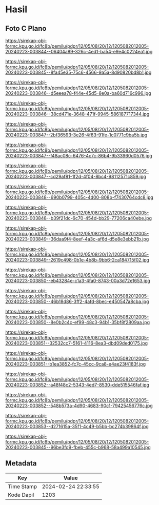 # Hasil

## Foto C Plano

https://sirekap-obj-formc.kpu.go.id/fc8b/pemilu/pdpr/12/05/08/20/12/1205082012005-20240223-003844--06404a89-326c-4ed1-ba54-e9e4c0224ea1.jpg

https://sirekap-obj-formc.kpu.go.id/fc8b/pemilu/pdpr/12/05/08/20/12/1205082012005-20240223-003845--8fa45e35-75c6-4566-9a5a-8d90820bd8b1.jpg

https://sirekap-obj-formc.kpu.go.id/fc8b/pemilu/pdpr/12/05/08/20/12/1205082012005-20240223-003846--d5eeea78-f44e-45d5-8e0a-ba60d716c996.jpg

https://sirekap-obj-formc.kpu.go.id/fc8b/pemilu/pdpr/12/05/08/20/12/1205082012005-20240223-003846--38cd471e-3648-471f-9945-586187717344.jpg

https://sirekap-obj-formc.kpu.go.id/fc8b/pemilu/pdpr/12/05/08/20/12/1205082012005-20240223-003847--2bf36593-3e26-4f63-91fe-1c0771c9ba5b.jpg

https://sirekap-obj-formc.kpu.go.id/fc8b/pemilu/pdpr/12/05/08/20/12/1205082012005-20240223-003847--f48ac08c-6476-4c7c-86b4-9b33960d0576.jpg

https://sirekap-obj-formc.kpu.go.id/fc8b/pemilu/pdpr/12/05/08/20/12/1205082012005-20240223-003847--cd29af81-1f2d-4f04-8bc4-98112571c859.jpg

https://sirekap-obj-formc.kpu.go.id/fc8b/pemilu/pdpr/12/05/08/20/12/1205082012005-20240223-003848--690b0799-405c-4d00-808b-f7430764cdc8.jpg

https://sirekap-obj-formc.kpu.go.id/fc8b/pemilu/pdpr/12/05/08/20/12/1205082012005-20240223-003848--b39f21dc-6c70-454d-bb29-77206ca40ebe.jpg

https://sirekap-obj-formc.kpu.go.id/fc8b/pemilu/pdpr/12/05/08/20/12/1205082012005-20240223-003849--36daa9f4-8eef-4a3c-af6d-d5e8e3ebb21b.jpg

https://sirekap-obj-formc.kpu.go.id/fc8b/pemilu/pdpr/12/05/08/20/12/1205082012005-20240223-003849--2619c498-0b1e-4b8b-9bb6-2ca184715f02.jpg

https://sirekap-obj-formc.kpu.go.id/fc8b/pemilu/pdpr/12/05/08/20/12/1205082012005-20240223-003850--eb43284e-c1a3-4fa0-8743-00a3d72e1653.jpg

https://sirekap-obj-formc.kpu.go.id/fc8b/pemilu/pdpr/12/05/08/20/12/1205082012005-20240223-003850--46b18d86-3ff2-4afd-8bec-e450547a8cba.jpg

https://sirekap-obj-formc.kpu.go.id/fc8b/pemilu/pdpr/12/05/08/20/12/1205082012005-20240223-003850--8e0b2c4c-ef99-48c3-94b1-35bf8f2809aa.jpg

https://sirekap-obj-formc.kpu.go.id/fc8b/pemilu/pdpr/12/05/08/20/12/1205082012005-20240223-003851--32532cc7-5161-4116-8ea3-dbd09ded0175.jpg

https://sirekap-obj-formc.kpu.go.id/fc8b/pemilu/pdpr/12/05/08/20/12/1205082012005-20240223-003851--b1ea3852-fc7c-45cc-9ca8-e4ae23f4183f.jpg

https://sirekap-obj-formc.kpu.go.id/fc8b/pemilu/pdpr/12/05/08/20/12/1205082012005-20240223-003852--a48f48c2-5343-4ed7-8530-dde515546faf.jpg

https://sirekap-obj-formc.kpu.go.id/fc8b/pemilu/pdpr/12/05/08/20/12/1205082012005-20240223-003852--548b573a-4d90-4683-90c1-79425456776c.jpg

https://sirekap-obj-formc.kpu.go.id/fc8b/pemilu/pdpr/12/05/08/20/12/1205082012005-20240223-003853--d271615a-35f1-4c49-b5bb-bc274b39864f.jpg

https://sirekap-obj-formc.kpu.go.id/fc8b/pemilu/pdpr/12/05/08/20/12/1205082012005-20240223-003845--96be3fd9-fbeb-455c-b968-58a499a10545.jpg


## Metadata

| Key        | Value               |
| ---------- | ------------------- |
| Time Stamp | 2024-02-24 22:33:55 |
| Kode Dapil | 1203                |



